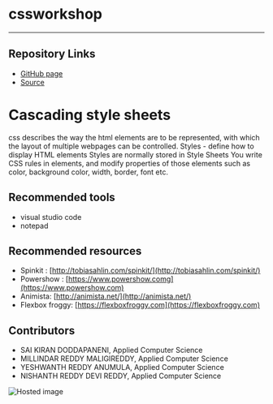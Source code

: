 # cssworkshop

--------------------------------------------------------------------------------------------------------------


## Repository Links
-  [GitHub page](https://saikirandd.github.io/cssworkshop/  "page")
-  [Source ](https://github.com/saikirandd/cssworkshop "Source")
# **Cascading style sheets**
css describes the way the html elements are to be represented, with which the layout of multiple webpages can be controlled.
Styles - define how to display HTML elements
Styles are normally stored in Style Sheets
You write CSS rules in elements, and modify properties of those elements such as color, background color, width, border, font etc.



## Recommended tools
- visual studio code
- notepad





## Recommended resources
- Spinkit : [http://tobiasahlin.com/spinkit/](http://tobiasahlin.com/spinkit/)
- Powershow : [https://www.powershow.comg](https://www.powershow.com)
- Animista: [http://animista.net/](http://animista.net/)
- Flexbox froggy: [https://flexboxfroggy.com](https://flexboxfroggy.com)



## Contributors
- SAI KIRAN DODDAPANENI, Applied Computer Science
- MILLINDAR REDDY MALIGIREDDY, Applied Computer Science
- YESHWANTH REDDY ANUMULA, Applied Computer Science
- NISHANTH REDDY DEVI REDDY, Applied Computer Science








![Hosted image](https://pbs.twimg.com/profile_images/1022127316862783488/yEGrou7L_400x400.jpg " " )




